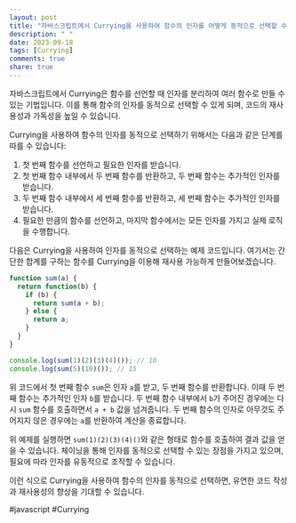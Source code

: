 ```yaml
---
layout: post
title: "자바스크립트에서 Currying을 사용하여 함수의 인자를 어떻게 동적으로 선택할 수 있나요?"
description: " "
date: 2023-09-18
tags: [Currying]
comments: true
share: true
---
```


자바스크립트에서 Currying은 함수를 선언할 때 인자를 분리하여 여러 함수로 만들 수 있는 기법입니다. 이를 통해 함수의 인자를 동적으로 선택할 수 있게 되며, 코드의 재사용성과 가독성을 높일 수 있습니다.

Currying을 사용하여 함수의 인자를 동적으로 선택하기 위해서는 다음과 같은 단계를 따를 수 있습니다:

1. 첫 번째 함수를 선언하고 필요한 인자를 받습니다.
2. 첫 번째 함수 내부에서 두 번째 함수를 반환하고, 두 번째 함수는 추가적인 인자를 받습니다.
3. 두 번째 함수 내부에서 세 번째 함수를 반환하고, 세 번째 함수는 추가적인 인자를 받습니다.
4. 필요한 만큼의 함수를 선언하고, 마지막 함수에서는 모든 인자를 가지고 실제 로직을 수행합니다.

다음은 Currying을 사용하여 인자를 동적으로 선택하는 예제 코드입니다. 여기서는 간단한 합계를 구하는 함수를 Currying을 이용해 재사용 가능하게 만들어보겠습니다.

```javascript
function sum(a) {
  return function(b) {
    if (b) {
      return sum(a + b);
    } else {
      return a;
    }
  }
}

console.log(sum(1)(2)(3)(4)()); // 10
console.log(sum(5)(10)()); // 15
```

위 코드에서 첫 번째 함수 `sum`은 인자 `a`를 받고, 두 번째 함수를 반환합니다. 이때 두 번째 함수는 추가적인 인자 `b`를 받습니다. 두 번째 함수 내부에서 `b`가 주어진 경우에는 다시 `sum` 함수를 호출하면서 `a + b` 값을 넘겨줍니다. 두 번째 함수의 인자로 아무것도 주어지지 않은 경우에는 `a`를 반환하여 계산을 종료합니다.

위 예제를 실행하면 `sum(1)(2)(3)(4)()`와 같은 형태로 함수를 호출하여 결과 값을 얻을 수 있습니다. 체이닝을 통해 인자를 동적으로 선택할 수 있는 장점을 가지고 있으며, 필요에 따라 인자를 유동적으로 조작할 수 있습니다.

이런 식으로 Currying을 사용하여 함수의 인자를 동적으로 선택하면, 유연한 코드 작성과 재사용성의 향상을 기대할 수 있습니다.

#javascript #Currying